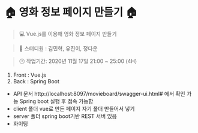 # :house: **영화 정보 페이지 만들기** :house:

> :computer: Vue.js를 이용해 영화 정보 페이지 만들기

> :runner: 스터디원 : 김민혁, 유진이, 정다운

> :clock2: 작업기간: 2020년 11월 17일 21:00 ~ 25:00 (4H)

1. Front : Vue.js
2. Back : Spring Boot

- API 문서
  http://localhost:8097/movieboard/swagger-ui.html# 에서 확인 가능
  Spring boot 실행 후 접속 가능함
- client 폴더
  vue로 만든 페이지 자기 폴더 만들어서 넣기
- server 폴더
  spring boot기반 REST 서버 있음
- 화이팅
